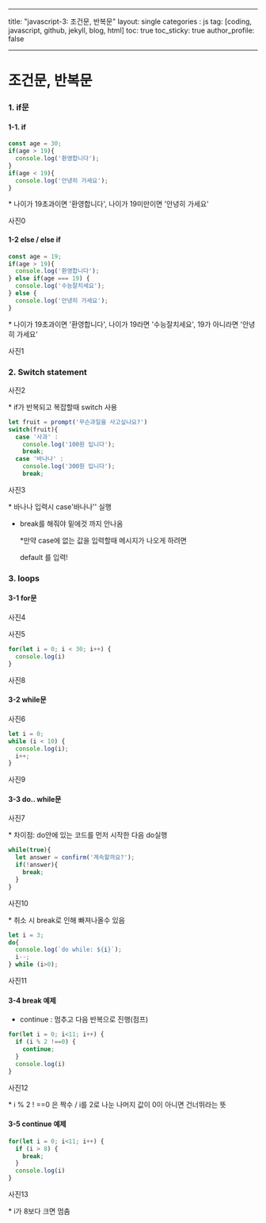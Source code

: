 

---

title:  "javascript-3: 조건문, 반복문"
layout: single
categories : js
tag: [coding, javascript, github, jekyll, blog, html]
toc: true
toc_sticky: true
author_profile: false

---



# 조건문, 반복문



### 1. if문

#### 1-1. if

```js
const age = 30;
if(age > 19){
  console.log('환영합니다');
}
if(age < 19){
  console.log('안녕히 가세요');
}
```

\* 나이가 19초과이면 '환영합니다', 나이가 19미만이면 '안녕히 가세요' 

사진0



#### 1-2 else / else if

```js
const age = 19;
if(age > 19){
  console.log('환영합니다');
} else if(age === 19) {
  console.log('수능잘치세요');
} else {
  console.log('안녕히 가세요');
}
```

\* 나이가 19초과이면 '환영합니다', 나이가 19라면 '수능잘치세요', 19가 아니라면 '안녕히 가세요'

사진1



### 2. Switch statement

사진2

\* if가 반복되고 복잡할때 switch 사용

```js
let fruit = prompt('무슨과일을 사고싶나요?')
switch(fruit){
  case '사과' :
    console.log('100원 입니다');
    break;
  case '바나나' :
    console.log('300원 입니다');
    break;
```



사진3

\* 바나나 입력시 case'바나나'' 실행 

* break를 해줘야 밑에것 까지 안나옴

  *만약 case에 없는 값을 입력할때 메시지가 나오게 하려면

  default 를 입력!



### 3. loops

#### 3-1 for문

사진4

사진5

```js
for(let i = 0; i < 30; i++) {
  console.log(i)
}
```

사진8



#### 3-2 while문

사진6

```js
let i = 0;
while (i < 10) {
  console.log(i);
  i++;
}
```

사진9



#### 3-3 do.. while문

사진7

\* 차이점: do안에 있는 코드를 먼저 시작한 다음 do실행

```js
while(true){
  let answer = confirm('계속할까요?');
  if(!answer){
    break;
  }
}
```

사진10

\* 취소 시 break로 인해 빠져나올수 있음



```js
let i = 3;
do{
  console.log(`do while: ${i}`);
  i--;
} while (i>0);
```

사진11



#### 3-4 break 예제

- continue : 멈추고 다음 반복으로 진행(점프)

```js
for(let i = 0; i<11; i++) {
  if (i % 2 !==0) {
    continue;
  }
  console.log(i)
}
```

사진12

\* i % 2 ! ==0 은 짝수 / i를 2로 나눈 나머지 값이 0이 아니면 건너뛰라는 뜻



#### 3-5 continue 예제

```js
for(let i = 0; i<11; i++) {
  if (i > 8) {
    break;
  }
  console.log(i)
}
```

사진13

\* i가 8보다 크면 멈춤